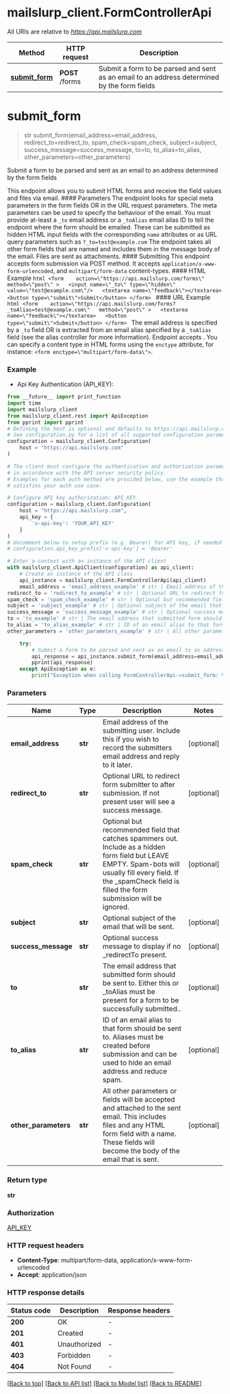 # mailslurp_client.FormControllerApi

All URIs are relative to *https://api.mailslurp.com*

Method | HTTP request | Description
------------- | ------------- | -------------
[**submit_form**](FormControllerApi.md#submit_form) | **POST** /forms | Submit a form to be parsed and sent as an email to an address determined by the form fields


# **submit_form**
> str submit_form(email_address=email_address, redirect_to=redirect_to, spam_check=spam_check, subject=subject, success_message=success_message, to=to, to_alias=to_alias, other_parameters=other_parameters)

Submit a form to be parsed and sent as an email to an address determined by the form fields

This endpoint allows you to submit HTML forms and receive the field values and files via email.   #### Parameters The endpoint looks for special meta parameters in the form fields OR in the URL request parameters. The meta parameters can be used to specify the behaviour of the email.   You must provide at-least a `_to` email address or a `_toAlias` email alias ID to tell the endpoint where the form should be emailed. These can be submitted as hidden HTML input fields with the corresponding `name` attributes or as URL query parameters such as `?_to=test@example.com`  The endpoint takes all other form fields that are named and includes them in the message body of the email. Files are sent as attachments.  #### Submitting This endpoint accepts form submission via POST method. It accepts `application/x-www-form-urlencoded`, and `multipart/form-data` content-types.  #### HTML Example ```html <form    action=\"https://api.mailslurp.com/forms\"   method=\"post\" >   <input name=\"_to\" type=\"hidden\" value=\"test@example.com\"/>   <textarea name=\"feedback\"></textarea>   <button type=\"submit\">Submit</button> </form> ```  #### URL Example ```html <form    action=\"https://api.mailslurp.com/forms?_toAlias=test@example.com\"   method=\"post\" >   <textarea name=\"feedback\"></textarea>   <button type=\"submit\">Submit</button> </form> ```    The email address is specified by a `_to` field OR is extracted from an email alias specified by a `_toAlias` field (see the alias controller for more information).  Endpoint accepts .  You can specify a content type in HTML forms using the `enctype` attribute, for instance: `<form enctype=\"multipart/form-data\">`.  

### Example

* Api Key Authentication (API_KEY):
```python
from __future__ import print_function
import time
import mailslurp_client
from mailslurp_client.rest import ApiException
from pprint import pprint
# Defining the host is optional and defaults to https://api.mailslurp.com
# See configuration.py for a list of all supported configuration parameters.
configuration = mailslurp_client.Configuration(
    host = "https://api.mailslurp.com"
)

# The client must configure the authentication and authorization parameters
# in accordance with the API server security policy.
# Examples for each auth method are provided below, use the example that
# satisfies your auth use case.

# Configure API key authorization: API_KEY
configuration = mailslurp_client.Configuration(
    host = "https://api.mailslurp.com",
    api_key = {
        'x-api-key': 'YOUR_API_KEY'
    }
)
# Uncomment below to setup prefix (e.g. Bearer) for API key, if needed
# configuration.api_key_prefix['x-api-key'] = 'Bearer'

# Enter a context with an instance of the API client
with mailslurp_client.ApiClient(configuration) as api_client:
    # Create an instance of the API class
    api_instance = mailslurp_client.FormControllerApi(api_client)
    email_address = 'email_address_example' # str | Email address of the submitting user. Include this if you wish to record the submitters email address and reply to it later. (optional)
redirect_to = 'redirect_to_example' # str | Optional URL to redirect form submitter to after submission. If not present user will see a success message. (optional)
spam_check = 'spam_check_example' # str | Optional but recommended field that catches spammers out. Include as a hidden form field but LEAVE EMPTY. Spam-bots will usually fill every field. If the _spamCheck field is filled the form submission will be ignored. (optional)
subject = 'subject_example' # str | Optional subject of the email that will be sent. (optional)
success_message = 'success_message_example' # str | Optional success message to display if no _redirectTo present. (optional)
to = 'to_example' # str | The email address that submitted form should be sent to. Either this or _toAlias must be present for a form to be successfully submitted.. (optional)
to_alias = 'to_alias_example' # str | ID of an email alias to that form should be sent to. Aliases must be created before submission and can be used to hide an email address and reduce spam. (optional)
other_parameters = 'other_parameters_example' # str | All other parameters or fields will be accepted and attached to the sent email. This includes files and any HTML form field with a name. These fields will become the body of the email that is sent. (optional)

    try:
        # Submit a form to be parsed and sent as an email to an address determined by the form fields
        api_response = api_instance.submit_form(email_address=email_address, redirect_to=redirect_to, spam_check=spam_check, subject=subject, success_message=success_message, to=to, to_alias=to_alias, other_parameters=other_parameters)
        pprint(api_response)
    except ApiException as e:
        print("Exception when calling FormControllerApi->submit_form: %s\n" % e)
```

### Parameters

Name | Type | Description  | Notes
------------- | ------------- | ------------- | -------------
 **email_address** | **str**| Email address of the submitting user. Include this if you wish to record the submitters email address and reply to it later. | [optional] 
 **redirect_to** | **str**| Optional URL to redirect form submitter to after submission. If not present user will see a success message. | [optional] 
 **spam_check** | **str**| Optional but recommended field that catches spammers out. Include as a hidden form field but LEAVE EMPTY. Spam-bots will usually fill every field. If the _spamCheck field is filled the form submission will be ignored. | [optional] 
 **subject** | **str**| Optional subject of the email that will be sent. | [optional] 
 **success_message** | **str**| Optional success message to display if no _redirectTo present. | [optional] 
 **to** | **str**| The email address that submitted form should be sent to. Either this or _toAlias must be present for a form to be successfully submitted.. | [optional] 
 **to_alias** | **str**| ID of an email alias to that form should be sent to. Aliases must be created before submission and can be used to hide an email address and reduce spam. | [optional] 
 **other_parameters** | **str**| All other parameters or fields will be accepted and attached to the sent email. This includes files and any HTML form field with a name. These fields will become the body of the email that is sent. | [optional] 

### Return type

**str**

### Authorization

[API_KEY](../README.md#API_KEY)

### HTTP request headers

 - **Content-Type**: multipart/form-data, application/x-www-form-urlencoded
 - **Accept**: application/json

### HTTP response details
| Status code | Description | Response headers |
|-------------|-------------|------------------|
**200** | OK |  -  |
**201** | Created |  -  |
**401** | Unauthorized |  -  |
**403** | Forbidden |  -  |
**404** | Not Found |  -  |

[[Back to top]](#) [[Back to API list]](../README.md#documentation-for-api-endpoints) [[Back to Model list]](../README.md#documentation-for-models) [[Back to README]](../README.md)


